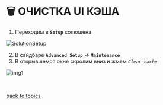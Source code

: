 # 🗑️ ОЧИСТКА UI КЭША

1. Переходим в **`Setup`** солюшена

![SolutionSetup](https://github.com/CrappyCodeMaker/ECCENTEX-KNOWLEGE/blob/main/Content/IMG/SolutionSetup.png?raw=true)

2. В сайдбаре **`Advanced Setup`** => **`Maintenance`**
3. В открывшемся окне скролим вниз и жмем _`Clear cache`_

![img1](https://github.com/CrappyCodeMaker/ECCENTEX-KNOWLEGE/blob/main/Content/11%20Clear%20cache/IMG/1.png?raw=true)


<br/>

[back to topics](https://github.com/CrappyCodeMaker/ECCENTEX-KNOWLEGE/blob/main/Content/0%20Topics/Topics.md#-topics)